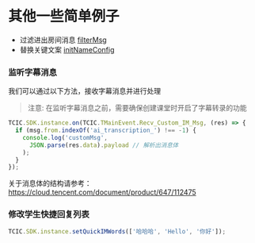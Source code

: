 # 其他一些简单例子

- 过滤进出房间消息 [filterMsg](./src/filterMsg.js)
- 替换关键文案 [initNameConfig](./src/initNameConfig.js)


### 监听字幕消息
我们可以通过以下方法，接收字幕消息并进行处理
  > 注意: 在监听字幕消息之前，需要确保创建课堂时开启了字幕转录的功能
```js
TCIC.SDK.instance.on(TCIC.TMainEvent.Recv_Custom_IM_Msg, (res) => {
  if (msg.from.indexOf('ai_transcription_') !== -1) {
    console.log('customMsg',
      JSON.parse(res.data).payload // 解析出消息体
    );
  }
});
```
关于消息体的结构请参考： https://cloud.tencent.com/document/product/647/112475

### 修改学生快捷回复列表
```js
TCIC.SDK.instance.setQuickIMWords(['哈哈哈', 'Hello', '你好']);
```
